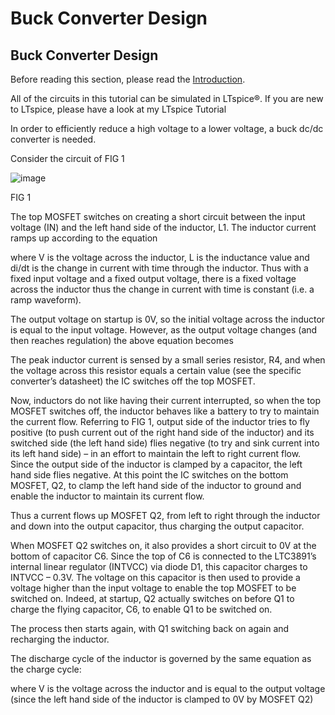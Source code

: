 # Buck Converter Design
## Buck Converter Design
Before reading this section, please read the [Introduction](http://www.simonbramble.co.uk/dc_dc_converter_design/dc_dc_converter_design.htm).

All of the circuits in this tutorial can be simulated in LTspice®. If you are new to LTspice, please have a look at my LTspice Tutorial

In order to efficiently reduce a high voltage to a lower voltage, a buck dc/dc converter is needed.

Consider the circuit of FIG 1

 ![image](https://github.com/mhmwd83/DC-DC-Buck-Converter/assets/96796504/07f1d989-2a3d-40a4-9845-ac19e6008b19)

 FIG 1

 

The top MOSFET switches on creating a short circuit between the input voltage (IN) and the left hand side of the inductor, L1. The inductor current ramps up according to the equation

 



 

where V is the voltage across the inductor, L is the inductance value and di/dt is the change in current with time through the inductor. Thus with a fixed input voltage and a fixed output voltage, there is a fixed voltage across the inductor thus the change in current with time is constant (i.e. a ramp waveform).

 

The output voltage on startup is 0V, so the initial voltage across the inductor is equal to the input voltage. However, as the output voltage changes (and then reaches regulation) the above equation becomes

 



 

 

The peak inductor current is sensed by a small series resistor, R4, and when the voltage across this resistor equals a certain value (see the specific converter’s datasheet) the IC switches off the top MOSFET.

 

Now, inductors do not like having their current interrupted, so when the top MOSFET switches off, the inductor behaves like a battery to try to maintain the current flow. Referring to FIG 1, output side of the inductor tries to fly positive (to push current  out of the right hand side of the inductor) and its switched side (the left hand side) flies negative (to try and sink current into its left hand side) – in an effort to maintain the left to right current flow. Since the output side of the inductor is clamped by a capacitor, the left hand side flies negative. At this point the IC switches on the bottom MOSFET, Q2, to clamp the left hand side of the inductor to ground and enable the inductor to maintain its current flow.

 

Thus a current flows up MOSFET Q2, from left to right through the inductor and down into the output capacitor, thus charging the output capacitor.

 

When MOSFET Q2 switches on, it also provides a short circuit to 0V at the bottom of capacitor C6. Since the top of C6 is connected to the LTC3891’s internal linear regulator (INTVCC) via diode D1, this capacitor charges to INTVCC – 0.3V. The voltage on this capacitor is then used to provide a voltage higher than the input voltage to enable the top MOSFET to be switched on. Indeed, at startup, Q2 actually switches on before Q1 to charge the flying capacitor, C6, to enable Q1 to be switched on.

 

The process then starts again, with Q1 switching back on again and recharging the inductor.

 

The discharge cycle of the inductor is governed by the same equation as the charge cycle:

 



 

where V is the voltage across the inductor and is equal to the output voltage (since the left hand side of the inductor is clamped to 0V by MOSFET Q2)


